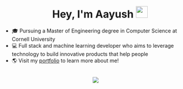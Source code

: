<div id="user-content-toc">
  <ul align="center">
    <summary><h1 align="center">Hey, I'm Aayush <img src="https://media.giphy.com/media/hvRJCLFzcasrR4ia7z/giphy.gif" width="32"></h1></summary>
  </ul>
</div>

- 🎓 Pursuing a Master of Engineering degree in Computer Science at Cornell University
- 💻 Full stack and machine learning developer who aims to leverage technology to build innovative products that help people
- 🌎 Visit my [portfolio](https://aayush-agnihotri.me) to learn more about me!

<br>

<div align="center">
  <img src="https://skillicons.dev/icons?i=java,javascript,typescript,python,c,cpp,ocaml,html,css,nextjs,react,express,nodejs,flask,django,pytorch,aws,azure,gcp,docker,kubernetes,postgres,mongodb,graphql,git,postman,vscode,github&perline=14" />
</div>
